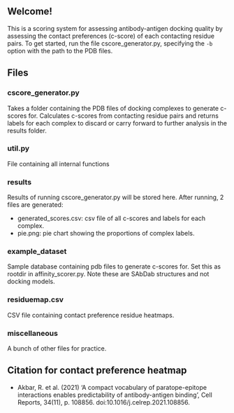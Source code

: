## Welcome! 
This is a scoring system for assessing antibody-antigen docking quality by assessing the contact preferences (c-score) of each contacting residue pairs. To get started, run the file cscore_generator.py, specifying the `-b` option with the path to the PDB files. 

## Files  

### cscore_generator.py 
Takes a folder containing the PDB files of docking complexes to generate c-scores for. Calculates c-scores from contacting residue pairs and returns labels for each complex to discard or carry forward to further analysis in the results folder. 

### util.py 
File containing all internal functions 

### results 
Results of running cscore_generator.py will be stored here. After running, 2 files are generated: 
* generated_scores.csv: csv file of all c-scores and labels for each complex. 
* pie.png: pie chart showing the proportions of complex labels.  

### example_dataset 
Sample database containing pdb files to generate c-scores for. Set this as rootdir in affinity_scorer.py. Note these are SAbDab structures and not docking models. 

### residuemap.csv 
CSV file containing contact preference residue heatmaps. 

### miscellaneous 
A bunch of other files for practice. 

## Citation for contact preference heatmap 
* Akbar, R. et al. (2021) ‘A compact vocabulary of paratope-epitope interactions enables predictability of antibody-antigen binding’, Cell Reports, 34(11), p. 108856. doi:10.1016/j.celrep.2021.108856. 




